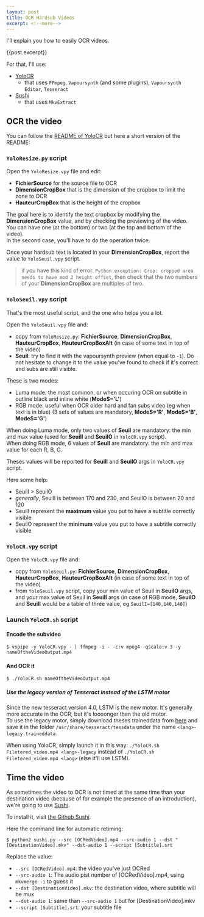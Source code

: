 ```yaml
---
layout: post
title: OCR Hardsub Videos
excerpt: <!--more-->
---
```


I'll explain you how to easily OCR videos.

{{post.excerpt}}

For that, I'll use:
 * [YoloCR](https://git.clapity.eu/Id/YoloCR)
   * that uses `FFmpeg`, `Vapoursynth` (and some plugins), `Vapoursynth Editor`, `Tesseract`
 * [Sushi](https://github.com/tp7/Sushi)
   * that uses `MkvExtract`

## OCR the video

You can follow the [README of YoloCR](https://git.clapity.eu/Id/YoloCR/src/e1b7a03d2c1bcc1adbbc8dd280eed5392553fe11/README_EN.md) but here a short version of the README:

### `YoloResize.py` script

Open the `YoloResize.vpy` file and edit:
  - **FichierSource** for the source file to OCR
  - **DimensionCropBox** that is the dimension of the cropbox to limit the zone to OCR
  - **HauteurCropBox** that is the height of the cropbox

The goal here is to identify the text cropbox by modifying the **DimensionCropBox** value, and by checking the previewing of the video.<br>
You can have one (at the bottom) or two (at the top and bottom of the video).<br>
In the second case, you'll have to do the operation twice.

Once your hardsub text is located in your **DimensionCropBox**, report the value to `YoloSeuil.vpy` script.

> if you have this kind of error: `Python exception: Crop: cropped area needs to have mod 2 height offset`, then check that the two numbers of your **DimensionCropBox** are multiples of two.

### `YoloSeuil.vpy` script

That's the most useful script, and the one who helps you a lot.

Open the `YoloSeuil.vpy` file and:
  - copy from `YoloResize.py`: **FichierSource**, **DimensionCropBox**, **HauteurCropBox**, **HauteurCropBoxAlt** (in case of some text in top of the video)
   - **Seuil**: try to find it with the vapoursynth preview (when equal to `-1`). Do not hesitate to change it to the value you've found to check if it's correct and subs are still visible.

These is two modes:
 - Luma mode: the most common, or when occuring OCR on subtitle in outline black and inline white (**ModeS='L'**)
 - RGB mode: useful when OCR older hard and fan subs video (eg when text is in blue) (3 sets of values are mandatory, **ModeS='R'**, **ModeS='B'**, **ModeS='G'**)
 
When doing Luma mode, only two values of **Seuil** are mandatory: the min and max value (used for **SeuilI** and **SeuilO** in `YoloCR.vpy` script).<br>
When doing RGB mode, 6 values of **Seuil** are mandatory: the min and max value for each R, B, G.

Theses values will be reported for **SeuilI** and **SeuilO** args in `YoloCR.vpy` script.

Here some help:
 - SeuilI > SeuilO
 - *generally*, SeuilI is between 170 and 230, and SeuilO is between 20 and 120
 - SeuilI represent the **maximum** value you put to have a subtitle correctly visible
 - SeuilO represent the **minimum** value you put to have a subtitle correctly visible


### `YoloCR.vpy` script

Open the `YoloCR.vpy` file and:
  - copy from `YoloSeuil.py`: **FichierSource**, **DimensionCropBox**, **HauteurCropBox**, **HauteurCropBoxAlt** (in case of some text in top of the video)
  - from `YoloSeuil.vpy` script, copy your min value of Seuil in **SeuilO** args, and your max value of Seuil in **SeuilI** args (in case of RGB mode, **SeuilO** and **SeuilI** would be a table of three value, eg `SeuilI=[140,140,140]`)
  
### Launch `YoloCR.sh` script

#### Encode the subvideo

```
$ vspipe -y YoloCR.vpy - | ffmpeg -i - -c:v mpeg4 -qscale:v 3 -y nameOftheVideoOutput.mp4

```

#### And OCR it

```
$ ./YoloCR.sh nameOftheVideoOutput.mp4
```

##### Use the legacy version of Tesseract instead of the LSTM motor

Since the new tesseract version 4.0, LSTM is the new motor. It's generally more accurate in the OCR, but it's loooonger than the old motor.<br>
To use the legacy motor, simply download theses traineddata from [here](https://github.com/tesseract-ocr/tessdata/) and save it in the folder `/usr/share/tesseract/tessdata` under the name `<lang>-legacy.traineddata`.

When using YoloCR, simply launch it in this way: `./YoloCR.sh Filetered_video.mp4 <lang>-legacy` instead of `./YoloCR.sh Filetered_video.mp4 <lang>` (else it'll use LSTM).

## Time the video

As sometimes the video to OCR is not timed at the same time than your destination video (because of for example the presence of an introduction), we're going to use [Sushi](https://github.com/tp7/Sushi).

To install it, visit [the Github Sushi](https://github.com/tp7/Sushi/blob/master/README.md#requirements).

Here the command line for automatic retiming:

```
$ python2 sushi.py --src [OCRedVideo].mp4 --src-audio 1 --dst "[DestinationVideo].mkv" --dst-audio 1 --script [Subtitle].srt
```
Replace the value:
 + `--src [OCRedVideo].mp4`: the video you've just OCRed
 + `--src-audio 1`: The audio pist number of [OCRedVideo].mp4, using `mkvmerge -i` to guess it
 + `--dst [DestinationVideo].mkv`: the destination video, where subtitle will be mux
 + `--dst-audio 1`: same than `--src-audio 1` but for [DestinationVideo].mkv
 + `--script [Subtitle].srt`: your subtitle file
